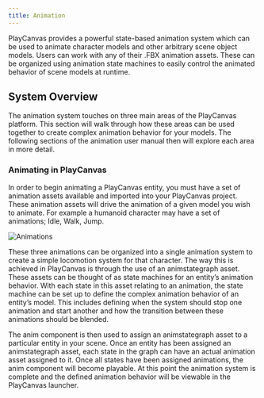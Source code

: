 ```yaml
---
title: Animation
---
```


PlayCanvas provides a powerful state-based animation system which can be used to animate character models and other arbitrary scene object models. Users can work with any of their .FBX animation assets. These can be organized using animation state machines to easily control the animated behavior of scene models at runtime.

## System Overview

The animation system touches on three main areas of the PlayCanvas platform. This section will walk through how these areas can be used together to create complex animation behavior for your models. The following sections of the animation user manual then will explore each area in more detail.

### Animating in PlayCanvas

In order to begin animating a PlayCanvas entity, you must have a set of animation assets available and imported into your PlayCanvas project. These animation assets will drive the animation of a given model you wish to animate. For example a humanoid character may have a set of animations; Idle, Walk, Jump.

![Animations](/img/user-manual/anim/animations.gif)

These three animations can be organized into a single animation system to create a simple locomotion system for that character. The way this is achieved in PlayCanvas is through the use of an animstategraph asset. These assets can be thought of as state machines for an entity’s animation behavior. With each state in this asset relating to an animation, the state machine can be set up to define the complex animation behavior of an entity’s model. This includes defining when the system should stop one animation and start another and how the transition between these animations should be blended.

The anim component is then used to assign an animstategraph asset to a particular entity in your scene. Once an entity has been assigned an animstategraph asset, each state in the graph can have an actual animation asset assigned to it. Once all states have been assigned animations, the anim component will become playable. At this point the animation system is complete and the defined animation behavior will be viewable in the PlayCanvas launcher.
